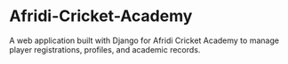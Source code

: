# Afridi-Cricket-Academy
A web application built with Django for Afridi Cricket Academy to manage player registrations, profiles, and academic records.
